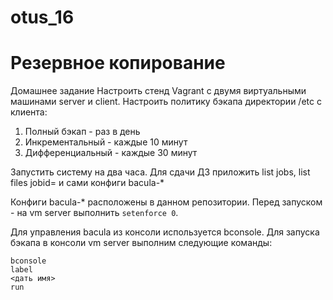 # otus_16
# Резервное копирование

Домашнее задание
Настроить стенд Vagrant с двумя виртуальными машинами server и client.
Настроить политику бэкапа директории /etc с клиента:
1) Полный бэкап - раз в день
2) Инкрементальный - каждые 10 минут
3) Дифференциальный - каждые 30 минут

Запустить систему на два часа. Для сдачи ДЗ приложить list jobs, list files jobid=<id>
и сами конфиги bacula-*



Конфиги bacula-* расположены в данном репозитории.
Перед запуском - на vm server выполнить ```setenforce 0```.

Для управления bacula из консоли используется bconsole. Для запуска бэкапа в консоли vm server выполним следующие команды:
```
bconsole
label
<дать имя>
run
```

